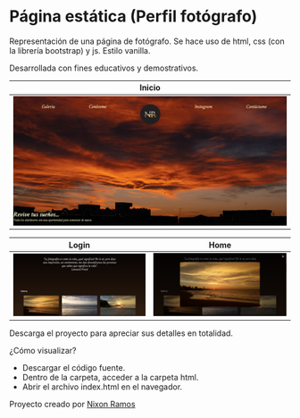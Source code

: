 # Página estática (Perfil fotógrafo)
Representación de una página de fotógrafo. Se hace uso de html, css (con la librería bootstrap) y js. Estilo vanilla.

Desarrollada con fines educativos y demostrativos.

| Inicio | 
| :-:   | 
| ![Inicio](resources/foto1.png "Inicio") |

| Login | Home |
| :-:   | :-: | 
| ![Login](resources/foto2.png "Login") | ![Home](resources/foto3.png "Login") |

Descarga el proyecto para apreciar sus detalles en totalidad.

¿Cómo visualizar?
- Descargar el código fuente.
- Dentro de la carpeta, acceder a la carpeta html.
- Abrir el archivo index.html en el navegador.

Proyecto creado por [Nixon Ramos](https://github.com/NRamosD)
    